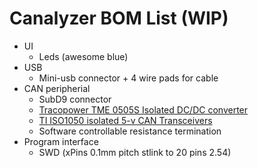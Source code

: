 # Canalyzer BOM List (WIP)

* UI 
  * Leds (awesome blue)
* USB
  * Mini-usb connector + 4 wire pads for cable
* CAN peripherial
  * SubD9 connector
  * [Tracopower TME 0505S Isolated DC/DC converter](http://nl.farnell.com/tracopower/tme-0505s/conv-dc-to-dc-single-o-p-1w-0/dp/1007538)
  * [TI ISO1050 isolated 5-v CAN Transceivers](http://www.ti.com/product/iso1050) 
  * Software controllable resistance termination
* Program interface
  * SWD (xPins 0.1mm pitch stlink to 20 pins 2.54)
